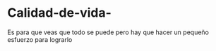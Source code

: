 # Calidad-de-vida-
Es para que veas que todo se puede pero hay que hacer un pequeño esfuerzo para lograrlo 

